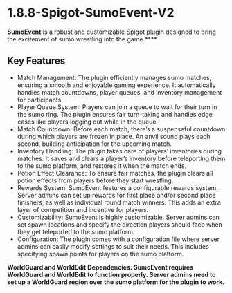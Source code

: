 # 1.8.8-Spigot-SumoEvent-V2

**SumoEvent** is a robust and customizable Spigot plugin designed to bring the excitement of sumo wrestling into the game.****

## Key Features
+  Match Management: The plugin efficiently manages sumo matches, ensuring a smooth and enjoyable gaming experience. It automatically handles match countdowns, player queues, and inventory management for participants.
+ Player Queue System: Players can join a queue to wait for their turn in the sumo ring. The plugin ensures fair turn-taking and handles edge cases like players logging out while in the queue.
+ Match Countdown: Before each match, there’s a suspenseful countdown during which players are frozen in place. An anvil sound plays each second, building anticipation for the upcoming match.
+ Inventory Handling: The plugin takes care of players’ inventories during matches. It saves and clears a player’s inventory before teleporting them to the sumo platform, and restores it when the match ends.
+ Potion Effect Clearance: To ensure fair matches, the plugin clears all potion effects from players before they start wrestling.
+ Rewards System: SumoEvent features a configurable rewards system. Server admins can set up rewards for first place and/or second place finishers, as well as individual round match winners. This adds an extra layer of competition and incentive for players.
+ Customizability: SumoEvent is highly customizable. Server admins can set spawn locations and specify the direction players should face when they get teleported to the sumo platform.
+ Configuration: The plugin comes with a configuration file where server admins can easily modify settings to suit their needs. This includes specifying spawn points for players on the sumo platform.

**WorldGuard and WorldEdit Dependencies: SumoEvent requires WorldGuard and WorldEdit to function properly. Server admins need to set up a WorldGuard region over the sumo platform for the plugin to work.**


